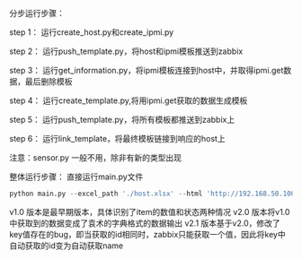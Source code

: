 分步运行步骤：

step 1： 运行create_host.py和create_ipmi.py

step 2： 运行push_template.py，将host和ipmi模板推送到zabbix

step 3： 运行get_information.py，将ipmi模板连接到host中，并取得ipmi.get数据，最后删除模板

step 4： 运行create_template.py,将用ipmi.get获取的数据生成模板

step 5： 运行push_template.py，将所有模板都推送到zabbix上

step 6： 运行link_template，将最终模板链接到响应的host上

注意：sensor.py 一般不用，除非有新的类型出现

整体运行步骤：
直接运行main.py文件

``` python
python main.py --excel_path './host.xlsx' --html 'http://192.168.50.100:18080'
```

v1.0 版本是最早期版本，具体识别了item的数值和状态两种情况
v2.0 版本将v1.0中获取到的数据变成了袁术的字典格式的数据输出
v2.1 版本基于v2.0，修改了key值存在的bug，即当获取的id相同时，zabbix只能获取一个值，因此将key中自动获取的id变为自动获取name